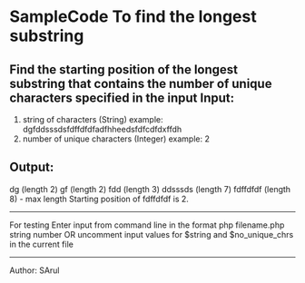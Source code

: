 SampleCode To find the longest substring
========================================
Find the starting position of the longest substring that contains the number of unique characters specified in the input
 Input:
 ------
 1. string of characters (String) example:  dgfddsssdsfdffdfdfadfhheedsfdfcdfdxffdh
 2. number of unique characters (Integer) example: 2
 
 Output:
 -------
 dg (length 2)
 gf (length 2)
 fdd (length 3)
 ddsssds (length 7)
 fdffdfdf (length 8) - max length
 Starting position of fdffdfdf is 2.
 
 ****************************************************************************
  For testing
  Enter input from command line in the format php filename.php string number
  OR uncomment input values for $string and $no_unique_chrs in the current file
 ****************************************************************************
  Author: SArul
 

